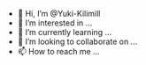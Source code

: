 - 👋 Hi, I’m @Yuki-Kilimill
- 👀 I’m interested in ...
- 🌱 I’m currently learning ...
- 💞️ I’m looking to collaborate on ...
- 📫 How to reach me ...

<!---
Yuki-Kilimill/Yuki-Kilimill is a ✨ special ✨ repository because its `README.md` (this file) appears on your GitHub profile.
You can click the Preview link to take a look at your changes.
--->
